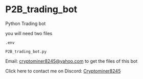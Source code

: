 # P2B_trading_bot
Python Trading bot

you will need two files
```
.env

P2B_trading_bot.py
```
Email: cryptominer8245@yahoo.com to get the files of this bot

Click here to contact me on Discord: <a href="https://discord.com/users/412476381725720576">Cryptominer8245</a>
